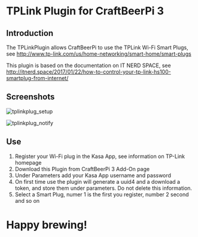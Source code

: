 # TPLink Plugin for CraftBeerPi 3

## Introduction
The TPLinkPlugin allows CraftBeerPi to use the TPLink Wi-Fi Smart Plugs, see http://www.tp-link.com/us/home-networking/smart-home/smart-plugs

This plugin is based on the documentation on IT NERD SPACE, see http://itnerd.space/2017/01/22/how-to-control-your-tp-link-hs100-smartplug-from-internet/

## Screenshots

![tplinkplug_setup](https://user-images.githubusercontent.com/13233951/31318915-48c6dba2-ac5a-11e7-8e3a-795d243e7b86.png)

![tplinkplug_notify](https://user-images.githubusercontent.com/13233951/31318916-4b1d0ae8-ac5a-11e7-8d44-91d7521d1ff4.png)


## Use
1. Register your Wi-Fi plug in the Kasa App, see information on TP-Link homepage
2. Download this Plugin from CraftBeerPi 3 Add-On page
3. Under Parameters add your Kasa App username and password
4. On first time use the plugin will generate a uuid4 and a download a token, and store them under parameters. Do not delete this information.
5. Select a Smart Plug, numer 1 is the first you register, number 2 second and so on

# Happy brewing!
